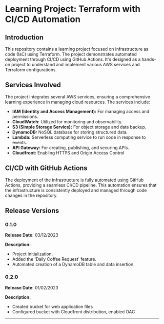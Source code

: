 # Learning Project: Terraform with CI/CD Automation

## Introduction
This repository contains a learning project focused on infrastructure as code (IaC) using Terraform. The project demonstrates automated deployment through CI/CD using GitHub Actions. It's designed as a hands-on project to understand and implement various AWS services and Terraform configurations.

## Services Involved
The project integrates several AWS services, ensuring a comprehensive learning experience in managing cloud resources. The services include:

- **IAM (Identity and Access Management):** For managing access and permissions.
- **CloudWatch:** Utilized for monitoring and observability.
- **S3 (Simple Storage Service):** For object storage and data backup.
- **DynamoDB:** NoSQL database for storing structured data.
- **Lambda:** Serverless computing service to run code in response to events.
- **API Gateway:** For creating, publishing, and securing APIs.
- **Cloudfront:** Enabling HTTPS and Origin Access Control

## CI/CD with GitHub Actions
The deployment of the infrastructure is fully automated using GitHub Actions, providing a seamless CI/CD pipeline. This automation ensures that the infrastructure is consistently deployed and managed through code changes in the repository.

## Release Versions

### 0.1.0
**Release Date:** 03/12/2023

**Description:**
- Project initialization.
- Added the 'Daily Coffee Request' feature.
- Automated creation of a DynamoDB table and data insertion.

### 0.2.0
**Release Date:** 01/02/2023

**Description:**
- Created bucket for web application files
- Configured bucket with Cloudfront distribution, enabled OAC

---